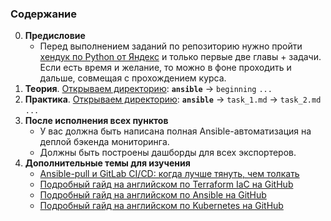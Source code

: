 ### Содержание
0. **Предисловие**
    - Перед выполнением заданий по репозиторию нужно пройти [хендук по Python от Яндекс](https://education.yandex.ru/handbook/python) и только первые две главы + задачи. Если есть время и желание, то можно в фоне проходить и дальше, совмещая с прохождением курса. 
1. **Теория**. [Открываем директорию](https://github.com/lamjob1993/ansible-monitoring/tree/main/ansible/beggining):
     **`ansible`** → `beginning` `...`
2. **Практика**. [Открываем директорию](https://github.com/lamjob1993/ansible-monitoring/tree/main/ansible/tasks):
     **`ansible`** → `task_1.md` → `task_2.md` `...`
3. **После исполнения всех пунктов**
      - У вас должна быть написана полная Ansible-автоматизация на деплой бэкенда мониторинга.
      - Должны быть построены дашборды для всех экспортеров.
4. **Дополнительные темы для изучения**
      - [Ansible-pull и GitLab CI/CD: когда лучше тянуть, чем толкать](https://habr.com/ru/articles/890276/)
      - [Подробный гайд на английском по Terraform IaC на GitHub](https://github.com/Bes0n/Using-Terraform-to-Manage-Applications-and-Infrastructure)
      - [Подробный гайд на английском по Ansible на GitHub](https://github.com/Bes0n/EX407-Ansible-Automation)
      - [Подробный гайд на английском по Kubernetes на GitHub](https://github.com/Bes0n/KubernetestheHardWay)
